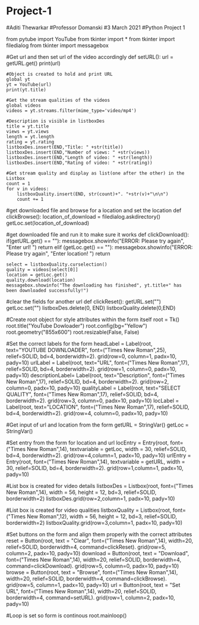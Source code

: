 # Project-1
#Aditi Thewarkar
#Professor Domanski
#3 March 2021
#Python Project 1

from pytube import YouTube
from tkinter import *
from tkinter import filedialog
from tkinter import messagebox

#Get url and then set url of the video accordingly
def setURL():
    url = getURL.get()
    print(url)

    #Object is created to hold and print URL
    global yt
    yt = YouTube(url)
    print(yt.title)

    #Get the stream qualities of the videos 
    global videos
    videos = yt.streams.filter(mime_type='video/mp4')

    #Description is visible in listboxDes
    title = yt.title
    views = yt.views
    length = yt.length
    rating = yt.rating
    listboxDes.insert(END,"Title: " +str(title))
    listboxDes.insert(END,"Number of views: " +str(views))
    listboxDes.insert(END,"Length of video: " +str(length))
    listboxDes.insert(END,"Rating of video: " +str(rating))
    
    #Get stream quality and display as list(one after the other) in the Listbox
    count = 1
    for v in videos:
        listboxQuality.insert(END, str(count)+". "+str(v)+"\n\n")
        count += 1

#get downloaded file and browse for a location and set the location 
def clickBrowse():
    location_of_download = filedialog.askdirectory()
    getLoc.set(location_of_download)
    
#get downloaded file and run it to make sure it works
def clickDownload():
    if(getURL.get() == ""):
        messagebox.showinfo("ERROR: Please try again", "Enter url! ")
        return
    elif (getLoc.get() == ""):
        messagebox.showinfo("ERROR: Please try again", "Enter location! ")
        return
    

    select = listboxQuality.curselection()
    quality = videos[select[0]]
    location = getLoc.get()
    quality.download(location)
    messagebox.showinfo("The downloading has finished", yt.title+" has been downloaded successfully!")

#clear the fields for another url
def clickReset():
    getURL.set("")
    getLoc.set("")
    listboxDes.delete(0, END)
    listboxQuality.delete(0,END)

#Create root object for style attributes within the form itself
root = Tk()
root.title("YouTube Dowloader")
root.config(bg="Yellow")
root.geometry("855x600")
root.resizable(False, False)

#Set the correct labels for the form
headLabel       = Label(root,   text="YOUTUBE DOWNLOADER", font=("Times New Roman",25), relief=SOLID, bd=4, borderwidth=2).
grid(row=0, column=1, padx=10, pady=10)
urlLabel        = Label(root,   text="URL",                 font=("Times New Roman",17), relief=SOLID, bd=4, borderwidth=2).
grid(row=1, column=0, padx=10, pady=10)
descriptionLabel= Label(root,   text="Description",         font=("Times New Roman",17), relief=SOLID, bd=4, borderwidth=2).
grid(row=2, column=0, padx=10, pady=10)
qualityLabel    = Label(root,   text="SELECT QUALITY",      font=("Times New Roman",17), relief=SOLID, bd=4, borderwidth=2).
grid(row=3, column=0, padx=10, pady=10)
locLabel        = Label(root,   text="LOCATION",            font=("Times New Roman",17), relief=SOLID, bd=4, borderwidth=2).
grid(row=4, column=0, padx=10, pady=10)

#Get input of url and location from the form
getURL = StringVar()
getLoc = StringVar()

#Set entry from the form for location and url
locEntry    = Entry(root,   font=("Times New Roman",14), textvariable = getLoc, width = 30, relief=SOLID, bd=4, borderwidth=2).
grid(row=4,column=1, padx=10, pady=10)
urlEntry    = Entry(root,   font=("Times New Roman",14), textvariable = getURL, width = 30, relief=SOLID, bd=4, borderwidth=2).
grid(row=1,column=1, padx=10, pady=10)

#List box is created for video details
listboxDes     = Listbox(root, font=("Times New Roman",14), width = 56, height = 12, bd=3, relief=SOLID, borderwidth=2)
listboxDes.grid(row=2,column=1, padx=10, pady=10)

#List box is created for video qualities
listboxQuality     = Listbox(root, font=("Times New Roman",12), width = 56, height = 12, bd=3, relief=SOLID, borderwidth=2)
listboxQuality.grid(row=3,column=1, padx=10, pady=10)

#Set buttons on the form and align them properly with the correct attributes
reset     = Button(root, text = "Clear",      font=("Times New Roman",14), width=20, relief=SOLID, borderwidth=4, command=clickReset).
grid(row=5, column=2, padx=10, pady=10)
download  = Button(root, text = "Download",   font=("Times New Roman",14), width=20, relief=SOLID, borderwidth=4, command=clickDownload).
grid(row=5, column=0, padx=10, pady=10)
browse    = Button(root, text = "Browse",     font=("Times New Roman",14), width=20, relief=SOLID, borderwidth=4, command=clickBrowse).
grid(row=5, column=1, padx=10, pady=10)
url       = Button(root, text = "Set URL",    font=("Times New Roman",14), width=20, relief=SOLID, borderwidth=4, command=setURL).
grid(row=1, column=2, padx=10, pady=10)

#Loop is set so form is continous
root.mainloop()
